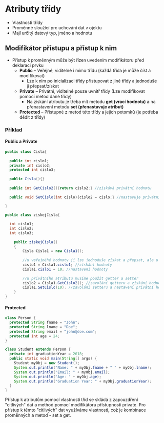 # Atributy třídy
* Vlastnosti třídy
* Proměnné sloužící pro uchování dat v ojektu
* Mají určitý datový typ, jméno a hodnotu

## Modifikátor přístupu a přístup k nim
* Přístup k proměnným může být řízen uvedením modifikátoru před deklaraci prvku 
  - **Public** – Veřejné, viditelné i mimo třídu (každá třída je může číst a modifikovat)
    - Lze k nim po inicializaci třídy přistupovat z jiné třídy a jednoduše ji přepsat/získat
  - **Private** – Privátní, viditelné pouze uvnitř třídy (Lze modifikovat pomocí metod dané třídy)
    - Na získání atributu je třeba mít metodu **get (vrací hodnotu)** a na přenastavení metodu **set (přenastavuje atribut)**
  - **Protected** – Přistupné z metod této třídy a jejich potomků (je potřeba dědit z třídy)
  
### Příklad

#### Public a Private

```java
public class Cisla{
  
  public int cislo1;
  private int cislo2;
  protected int cislo3;
  
  public Cisla(){}
  
  public int GetCislo2(){return cislo2;} //získává privátní hodnotu
  
  public void SetCislo(int cislo){cislo2 = cislo;} //nastavuje privátní hodnotu
  
}

public class ziskejCisla{

  int cislo1;
  int cislo2;
  int cislo3;
  
    public ziskejCisla()
    {
        Cisla Cisla1 = new Cisla1();
        
        //u veřejnéhé hodnoty ji lze jednoduše získat a přepsat, ale u privátního atributu tohle nelze udělat
        cislo1 = Cisla1.cislo1; //získání hodnoty
        Cisla1.cislo1 = 10; //nastavení hodnoty
        
        //u privátního atributu musíme použít getter a setter
        cislo2 = Cisla1.GetCislo2(); //zavolání getteru a získání hodnoty
        Cisla1.SetCislo(10); //zavolání setteru a nastavení privátní hodnoty
    }
}
```

#### Protected 
```java
class Person {
  protected String fname = "John";
  protected String lname = "Doe";
  protected String email = "john@doe.com";
  protected int age = 24;
}

class Student extends Person {
  private int graduationYear = 2018;
  public static void main(String[] args) {
    Student myObj = new Student();
    System.out.println("Name: " + myObj.fname + " " + myObj.lname);
    System.out.println("Email: " + myObj.email);
    System.out.println("Age: " + myObj.age);
    System.out.println("Graduation Year: " + myObj.graduationYear);
  }
}
```

Přístup k atributům pomocí vlastností tříd se skládá z zapouzdření "citlivých" dat a method pomocí modifikátoru přístupnosti private. Pro přístup k těmto "citlivých" dat využíváme vlastnosti, což je kombinace proměnných a metod - set a get.

